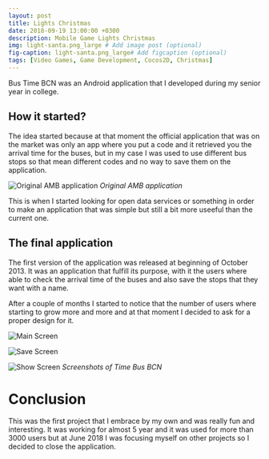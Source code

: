 ```yaml
---
layout: post
title: Lights Christmas
date: 2018-09-19 13:00:00 +0300
description: Mobile Game Lights Christmas
img: light-santa.png_large # Add image post (optional)
fig-caption: light-santa.png_large# Add figcaption (optional)
tags: [Video Games, Game Development, Cocos2D, Christmas]
---
```

Bus Time BCN was an Android application that I developed during my senior year in college.

## How it started?
The idea started because at that moment the official application that was on the market was only an app where you put a code and it retrieved you the arrival time for the buses, but in my case I was used to use different bus stops so that mean different codes and no way to save them on the application.

![Original AMB application]({{site.baseurl}}/assets/img/temps-bus-original.jpg)
*Original AMB application*

This is when I started looking for open data services or something in order to make an application that was simple but still a bit more useeful than the current one.

## The final application
The first version of the application was released at beginning of October 2013. It was an application that fulfill its purpose, with it the users where able to check the arrival time of the buses and also save the stops that they want with a name.

After a couple of months I started to notice that the number of users where starting to grow more and more and at that moment I decided to ask for a proper design for it.

![Main Screen]({{site.baseurl}}/assets/img/time-bus-main.jpg)

![Save Screen]({{site.baseurl}}/assets/img/time-bus-save.jpg)

![Show Screen]({{site.baseurl}}/assets/img/time-bus-show.jpg)
*Screenshots of Time Bus BCN*

# Conclusion
This was the first project that I embrace by my own and was really fun and interesting. 
It was working for almost 5 year and it was used for more than 3000 users but at June 2018 I was focusing myself on other projects so I decided to close the application.